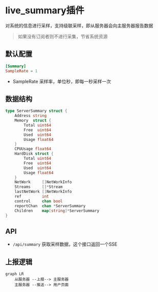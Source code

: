 # live_summary插件

对系统的信息进行采样，支持级联采样，即从服务器会向主服务器报告数据

> 如果没有订阅者则不进行采集，节省系统资源

## 默认配置

```toml
[Summary]
SampleRate = 1
```
- SampleRate 采样率，单位秒，即每一秒采样一次

## 数据结构

```go
type ServerSummary struct {
	Address string
	Memory  struct {
		Total uint64
		Free  uint64
		Used  uint64
		Usage float64
	}
	CPUUsage float64
	HardDisk struct {
		Total uint64
		Free  uint64
		Used  uint64
		Usage float64
	}
	NetWork     []NetWorkInfo
	Streams     []*Stream
	lastNetWork []NetWorkInfo
	ref         int
	control     chan bool
	reportChan  chan *ServerSummary
	Children    map[string]*ServerSummary
}
```


## API

- `/api/summary` 获取采样数据，这个接口返回一个SSE

## 上报逻辑

```mermaid
graph LR
    从服务器 --上报--> 主服务器
    主服务器 --推送--> 用户页面
```
